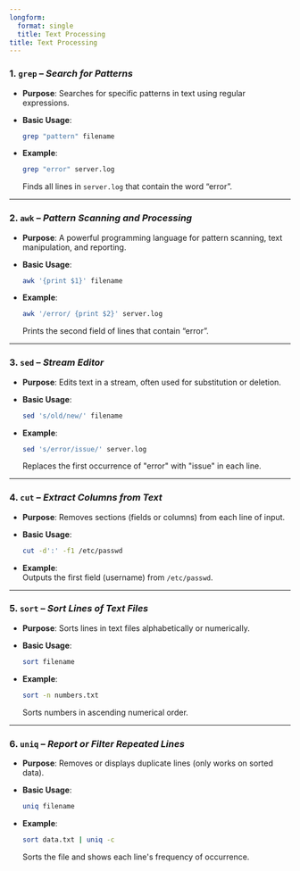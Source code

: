 ```yaml
---
longform:
  format: single
  title: Text Processing
title: Text Processing
---
```


### 1. **`grep`** – _Search for Patterns_

- **Purpose**: Searches for specific patterns in text using regular expressions.
    
- **Basic Usage**:
    
    ```bash
    grep "pattern" filename
    ```
    
- **Example**:
    
    ```bash
    grep "error" server.log
    ```
    
    Finds all lines in `server.log` that contain the word “error”.
    

---

### 2. **`awk`** – _Pattern Scanning and Processing_

- **Purpose**: A powerful programming language for pattern scanning, text manipulation, and reporting.
    
- **Basic Usage**:
    
    ```bash
    awk '{print $1}' filename
    ```
    
- **Example**:
    
    ```bash
    awk '/error/ {print $2}' server.log
    ```
    
    Prints the second field of lines that contain “error”.
    

---

### 3. **`sed`** – _Stream Editor_

- **Purpose**: Edits text in a stream, often used for substitution or deletion.
    
- **Basic Usage**:
    
    ```bash
    sed 's/old/new/' filename
    ```
    
- **Example**:
    
    ```bash
    sed 's/error/issue/' server.log
    ```
    
    Replaces the first occurrence of "error" with "issue" in each line.
    

---

### 4. **`cut`** – _Extract Columns from Text_

- **Purpose**: Removes sections (fields or columns) from each line of input.
    
- **Basic Usage**:
    
    ```bash
    cut -d':' -f1 /etc/passwd
    ```
    
- **Example**:  
    Outputs the first field (username) from `/etc/passwd`.
    

---

### 5. **`sort`** – _Sort Lines of Text Files_

- **Purpose**: Sorts lines in text files alphabetically or numerically.
    
- **Basic Usage**:
    
    ```bash
    sort filename
    ```
    
- **Example**:
    
    ```bash
    sort -n numbers.txt
    ```
    
    Sorts numbers in ascending numerical order.
    

---

### 6. **`uniq`** – _Report or Filter Repeated Lines_

- **Purpose**: Removes or displays duplicate lines (only works on sorted data).
    
- **Basic Usage**:
    
    ```bash
    uniq filename
    ```
    
- **Example**:
    
    ```bash
    sort data.txt | uniq -c
    ```
    
    Sorts the file and shows each line's frequency of occurrence.
